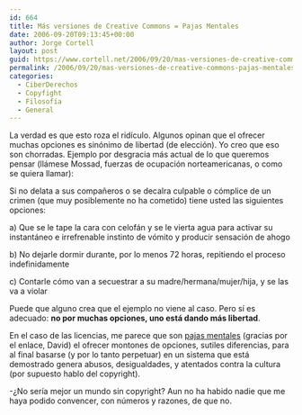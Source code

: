 ```yaml
---
id: 664
title: Más versiones de Creative Commons = Pajas Mentales
date: 2006-09-20T09:13:45+00:00
author: Jorge Cortell
layout: post
guid: https://www.cortell.net/2006/09/20/mas-versiones-de-creative-commons-pajas-mentales/
permalink: /2006/09/20/mas-versiones-de-creative-commons-pajas-mentales/
categories:
  - CiberDerechos
  - Copyfight
  - Filosofí­a
  - General
---
```

La verdad es que esto roza el ridí­culo. Algunos opinan que el ofrecer muchas opciones es sinónimo de libertad (de elección). Yo creo que eso son chorradas. Ejemplo por desgracia más actual de lo que queremos pensar (llámese Mossad, fuerzas de ocupación norteamericanas, o como se quiera llamar):

Si no delata a sus compañeros o se decalra culpable o cómplice de un crimen (que muy posiblemente no ha cometido) tiene usted las siguientes opciones:

a) Que se le tape la cara con celofán y se le vierta agua para activar su instantáneo e irrefrenable instinto de vómito y producir sensación de ahogo
  
b) No dejarle dormir durante, por lo menos 72 horas, repitiendo el proceso indefinidamente
  
c) Contarle cómo van a secuestrar a su madre/hermana/mujer/hija, y se las va a violar

Puede que alguno crea que el ejemplo no viene al caso. Pero sí­ es adecuado: **no por muchas opciones, uno está dando más libertad**.

En el caso de las licencias, me parece que son <a target="_blank" title="Terry Hancock para freesoftwaremagazine" href="https://www.freesoftwaremagazine.com/node/1566">pajas mentales</a> (gracias por el enlace, David) el ofrecer montones de opciones, sutiles diferencias, para al final basarse (y por lo tanto perpetuar) en un sistema que está demostrado genera abusos, desigualdades, y atentados contra la cultura (por supuesto hablo del copyright).

-¿No serí­a mejor un mundo sin copyright? Aun no ha habido nadie que me haya podido convencer, con números y razones, de que no.